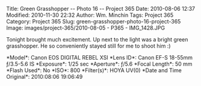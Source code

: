 Title: Green Grasshopper -- Photo 16 -- Project 365
Date: 2010-08-06 12:37
Modified: 2010-11-30 22:32
Author: Wm. Minchin
Tags: Project 365
Category: Project 365
Slug: green-grasshopper-photo-16-project-365
Image: images/project-365/2010-08-05 - P365 - IMG_1428.JPG

Tonight brought much excitement. Up next to the light was a bright green
grasshopper. He so conveniently stayed still for me to shoot him :)

<div markdown=1 class="photo-infobox">
*Model*: Canon EOS DIGITAL REBEL XSI  
*Lens ID*: Canon EF-S 18-55mm ƒ/3.5-5.6 IS
*Exposure*: 1/25 sec  
*Aperture*: ƒ/5.6  
*Focal Length*: 50 mm  
*Flash Used*: No  
*ISO*: 800  
*Filter(s)*: HOYA UV(0)  
*Date and Time Original*: 2010:08:06 19:06:49
</div>
